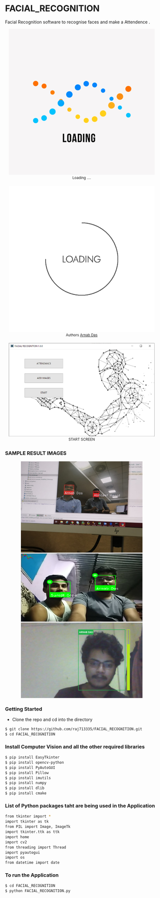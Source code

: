 # FACIAL_RECOGNITION
Facial Recognition software to recognise faces and make a Attendence .


<p align="center">
    <img src="LOGO/start.gif", width="480">
    <br>
    <sup>Loading ....</sup>
</p>



<p align="center">
    <img src="LOGO/load.gif", width="480">
    <br>
    <sup>Authors <a href="https://www.linkedin.com/in/arnab-das-732515143" target="_blank">Arnab Das</a></sup>
</p>



<p align="center">
    <img src="DEMO/front.png", width="480">
    <br>
    <sup>START SCREEN</sup>
</p>








### SAMPLE RESULT IMAGES
<p align="center">
    <img src="DEMO/1.png", width="400">
    <img src="DEMO/3.png"g", width="400">
    <img src="DEMO/2.png"", width="400">
    <br>
    <sup></sup>
</p>









### Getting Started
- Clone the repo and cd into the directory
```sh
$ git clone https://github.com/raj713335/FACIAL_RECOGNITION.git
$ cd FACIAL_RECOGNITION
```








### Install Computer Vision and all the other required libraries 

```sh
$ pip install EasyTkinter
$ pip install opencv-python
$ pip install PyAutoGUI
$ pip install Pillow
$ pip install imutils
$ pip install numpy
$ pip install dlib
$ pip install cmake
```

### List of Python packages taht are being used in the Application

```sh
from tkinter import *
import tkinter as tk
from PIL import Image, ImageTk
import tkinter.ttk as ttk
import home
import cv2
from threading import Thread
import pyautogui
import os
from datetime import date
```


### To run the Application


```sh
$ cd FACIAL_RECOGNITION
$ python FACIAL_RECOGNITION.py
```


